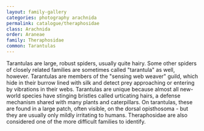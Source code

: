```yaml
---
layout: family-gallery
categories: photography arachnida
permalink: catalogue/theraphosidae
class: Arachnida
order: Araneae
family: Theraphosidae
common: Tarantulas
---
```


Tarantulas are large, robust spiders, usually quite hairy. Some other spiders of closely related families are sometimes called "tarantula" as well, however. Tarantulas are members of the "sensing web weaver" guild, which hide in their burrow lined with silk and detect prey approaching or entering by vibrations in their webs. Tarantulas are unique because almost all new-world species have stinging bristles called urticating hairs, a defense mechanism shared with many plants and caterpillars. On tarantulas, these are found in a large patch, often visible, on the dorsal opisthosoma - but they are usually only mildly irritating to humans. Theraphosidae are also considered one of the more difficult families to identify.